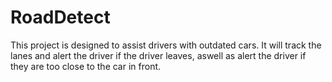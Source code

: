 # RoadDetect

This project is designed to assist drivers with outdated cars. It will track the lanes and alert the driver if the driver leaves, aswell as alert the driver if they are too close to the car in front.
